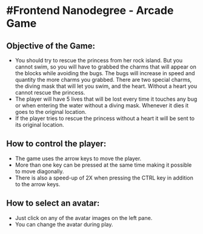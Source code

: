 #Frontend Nanodegree - Arcade Game
==================================

## Objective of the Game:

* You should try to rescue the princess from her rock island.  But you cannot swim, so you will have to grabbed the
charms that will appear on the blocks while avoiding the bugs.  The bugs will increase in speed and quantity the more
charms you grabbed.  There are two special charms, the diving mask that will let you swim, and the heart.
Without a heart you cannot rescue the princess.
* The player will have 5 lives that will be lost every time it touches any bug or when entering the water without a
diving mask. Whenever it dies it goes to the original location.
* If the player tries to rescue the princess without a heart it will be sent to its original location.

## How to control the player:

* The game uses the arrow keys to move the player.
* More than one key can be pressed at the same time making it possible to move diagonally.
* There is also a speed-up of 2X when pressing the CTRL key in addition to the arrow keys.

## How to select an avatar:

* Just click on any of the avatar images on the left pane.
* You can change the avatar during play.

